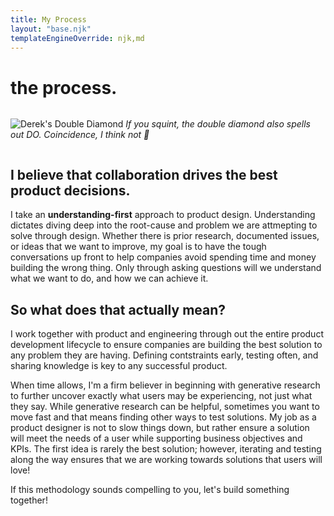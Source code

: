 ```yaml
---
title: My Process
layout: "base.njk"
templateEngineOverride: njk,md
---
```

<div id="process">

# the process.
<section style="display:flex; justify-content:center">

![Derek's Double Diamond](/assets/diamond.png)
*If you squint, the double diamond also spells out DO. Coincidence, I think not 👀*
</section>
<section>

## I believe that collaboration drives the best product decisions.

I take an **understanding-first** approach to product design. Understanding dictates diving deep into the root-cause and problem we are attmepting to solve through design. Whether there is prior research, documented issues, or ideas that we want to improve, my goal is to have the tough conversations up front to help companies avoid spending time and money building the wrong thing. Only through asking questions will we understand what we want to do, and how we can achieve it.
</section>
<section>

## So what does that actually mean?

I work together with product and engineering through out the entire product development lifecycle to ensure companies are building the best solution to any problem they are having. Defining contstraints early, testing often, and sharing knowledge is key to any successful product. 

When time allows, I'm a firm believer in beginning with generative research to further uncover exactly what users may be experiencing, not just what they say. While generative research can be helpful, sometimes you want to move fast and that means finding other ways to test solutions. My job as a product designer is not to slow things down, but rather ensure a solution will meet the needs of a user while supporting business objectives and KPIs. The first idea is rarely the best solution; however, iterating and testing along the way ensures that we are working towards solutions that users will love!

If this methodology sounds compelling to you, let's build something together! 
</section>
</div>